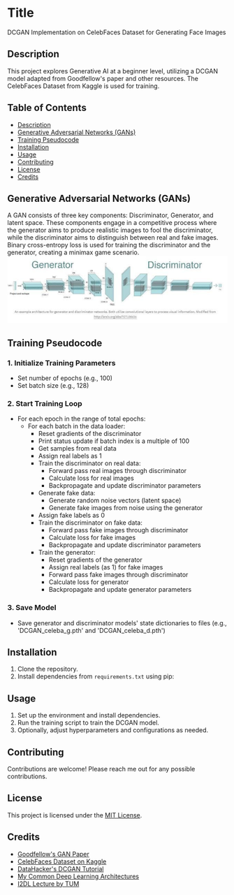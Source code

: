 # Title
DCGAN Implementation on CelebFaces Dataset for Generating Face Images

## Description
This project explores Generative AI at a beginner level, utilizing a DCGAN model adapted from Goodfellow's paper and other resources. The CelebFaces Dataset from Kaggle is used for training.

## Table of Contents
- [Description](#description)
- [Generative Adversarial Networks (GANs)](#generative-adversarial-networks-gans)
- [Training Pseudocode](#training-pseudocode)
- [Installation](#installation)
- [Usage](#usage)
- [Contributing](#contributing)
- [License](#license)
- [Credits](#credits)

## Generative Adversarial Networks (GANs)
A GAN consists of three key components: Discriminator, Generator, and latent space. These components engage in a competitive process where the generator aims to produce realistic images to fool the discriminator, while the discriminator aims to distinguish between real and fake images. Binary cross-entropy loss is used for training the discriminator and the generator, creating a minimax game scenario.
![GAN Architecture](src/gan_architecture.jpg)
## Training Pseudocode
### 1. Initialize Training Parameters
   - Set number of epochs (e.g., 100)
   - Set batch size (e.g., 128)

### 2. Start Training Loop
   - For each epoch in the range of total epochs:
      - For each batch in the data loader:
         - Reset gradients of the discriminator
         - Print status update if batch index is a multiple of 100
         - Get samples from real data
         - Assign real labels as 1
         - Train the discriminator on real data:
            - Forward pass real images through discriminator
            - Calculate loss for real images
            - Backpropagate and update discriminator parameters
         - Generate fake data:
            - Generate random noise vectors (latent space)
            - Generate fake images from noise using the generator
         - Assign fake labels as 0
         - Train the discriminator on fake data:
            - Forward pass fake images through discriminator
            - Calculate loss for fake images
            - Backpropagate and update discriminator parameters
         - Train the generator:
            - Reset gradients of the generator
            - Assign real labels (as 1) for fake images
            - Forward pass fake images through discriminator
            - Calculate loss for generator
            - Backpropagate and update generator parameters

### 3. Save Model
   - Save generator and discriminator models' state dictionaries to files (e.g., 'DCGAN_celeba_g.pth' and 'DCGAN_celeba_d.pth')

## Installation
1. Clone the repository.
2. Install dependencies from `requirements.txt` using pip:


## Usage
1. Set up the environment and install dependencies.
2. Run the training script to train the DCGAN model.
3. Optionally, adjust hyperparameters and configurations as needed.

## Contributing
Contributions are welcome! Please reach me out for any possible contributions.

## License
This project is licensed under the [MIT License](LICENSE).

## Credits
- [Goodfellow's GAN Paper](https://arxiv.org/abs/1701.00160v4)
- [CelebFaces Dataset on Kaggle](https://www.kaggle.com/datasets/jessicali9530/celeba-dataset)
- [DataHacker's DCGAN Tutorial](https://datahacker.rs/014-developing-a-dcgan-for-celeba-dataset/)
- [My Common Deep Learning Architectures](https://github.com/kutayturkoglu/common-deep-learning-architectures)
- [I2DL Lecture by TUM](https://niessner.github.io/I2DL/)

